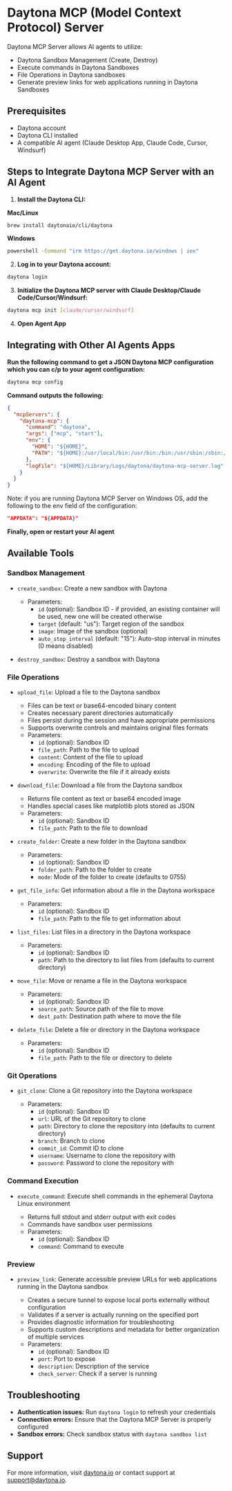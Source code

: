 # Daytona MCP (Model Context Protocol) Server

Daytona MCP Server allows AI agents to utilize:

- Daytona Sandbox Management (Create, Destroy)
- Execute commands in Daytona Sandboxes
- File Operations in Daytona sandboxes
- Generate preview links for web applications running in Daytona Sandboxes

## Prerequisites

- Daytona account
- Daytona CLI installed
- A compatible AI agent (Claude Desktop App, Claude Code, Cursor, Windsurf)

## Steps to Integrate Daytona MCP Server with an AI Agent

1. **Install the Daytona CLI:**

**Mac/Linux**

```bash
brew install daytonaio/cli/daytona
```

**Windows**

```bash
powershell -Command "irm https://get.daytona.io/windows | iex"
```

2. **Log in to your Daytona account:**

```bash
daytona login
```

3. **Initialize the Daytona MCP server with Claude Desktop/Claude Code/Cursor/Windsurf:**

```bash
daytona mcp init [claude/cursor/windsurf]
```

4. **Open Agent App**

## Integrating with Other AI Agents Apps

**Run the following command to get a JSON Daytona MCP configuration which you can c/p to your agent configuration:**

```bash
daytona mcp config
```

**Command outputs the following:**

```json
{
  "mcpServers": {
    "daytona-mcp": {
      "command": "daytona",
      "args": ["mcp", "start"],
      "env": {
        "HOME": "${HOME}",
        "PATH": "${HOME}:/usr/local/bin:/usr/bin:/bin:/usr/sbin:/sbin:/opt/homebrew/bin"
      },
      "logFile": "${HOME}/Library/Logs/daytona/daytona-mcp-server.log"
    }
  }
}
```

Note: if you are running Daytona MCP Server on Windows OS, add the following to the env field of the configuration:

```json
"APPDATA": "${APPDATA}"
```

**Finally, open or restart your AI agent**

## Available Tools

### Sandbox Management

- `create_sandbox`: Create a new sandbox with Daytona

  - Parameters:
    - `id` (optional): Sandbox ID - if provided, an existing container will be used, new one will be created otherwise
    - `target` (default: "us"): Target region of the sandbox
    - `image`: Image of the sandbox (optional)
    - `auto_stop_interval` (default: "15"): Auto-stop interval in minutes (0 means disabled)

- `destroy_sandbox`: Destroy a sandbox with Daytona

### File Operations

- `upload_file`: Upload a file to the Daytona sandbox

  - Files can be text or base64-encoded binary content
  - Creates necessary parent directories automatically
  - Files persist during the session and have appropriate permissions
  - Supports overwrite controls and maintains original files formats
  - Parameters:
    - `id` (optional): Sandbox ID
    - `file_path`: Path to the file to upload
    - `content`: Content of the file to upload
    - `encoding`: Encoding of the file to upload
    - `overwrite`: Overwrite the file if it already exists

- `download_file`: Download a file from the Daytona sandbox

  - Returns file content as text or base64 encoded image
  - Handles special cases like matplotlib plots stored as JSON
  - Parameters:
    - `id` (optional): Sandbox ID
    - `file_path`: Path to the file to download

- `create_folder`: Create a new folder in the Daytona sandbox

  - Parameters:
    - `id` (optional): Sandbox ID
    - `folder_path`: Path to the folder to create
    - `mode`: Mode of the folder to create (defaults to 0755)

- `get_file_info`: Get information about a file in the Daytona workspace

  - Parameters:
    - `id` (optional): Sandbox ID
    - `file_path`: Path to the file to get information about

- `list_files`: List files in a directory in the Daytona workspace

  - Parameters:
    - `id` (optional): Sandbox ID
    - `path`: Path to the directory to list files from (defaults to current directory)

- `move_file`: Move or rename a file in the Daytona workspace

  - Parameters:
    - `id` (optional): Sandbox ID
    - `source_path`: Source path of the file to move
    - `dest_path`: Destination path where to move the file

- `delete_file`: Delete a file or directory in the Daytona workspace

  - Parameters:
    - `id` (optional): Sandbox ID
    - `file_path`: Path to the file or directory to delete

### Git Operations

- `git_clone`: Clone a Git repository into the Daytona workspace

  - Parameters:
    - `id` (optional): Sandbox ID
    - `url`: URL of the Git repository to clone
    - `path`: Directory to clone the repository into (defaults to current directory)
    - `branch`: Branch to clone
    - `commit_id`: Commit ID to clone
    - `username`: Username to clone the repository with
    - `password`: Password to clone the repository with

### Command Execution

- `execute_command`: Execute shell commands in the ephemeral Daytona Linux environment

  - Returns full stdout and stderr output with exit codes
  - Commands have sandbox user permissions
  - Parameters:
    - `id` (optional): Sandbox ID
    - `command`: Command to execute

### Preview

- `preview_link`: Generate accessible preview URLs for web applications running in the Daytona sandbox

  - Creates a secure tunnel to expose local ports externally without configuration
  - Validates if a server is actually running on the specified port
  - Provides diagnostic information for troubleshooting
  - Supports custom descriptions and metadata for better organization of multiple services
  - Parameters:
    - `id` (optional): Sandbox ID
    - `port`: Port to expose
    - `description`: Description of the service
    - `check_server`: Check if a server is running

## Troubleshooting

- **Authentication issues:** Run `daytona login` to refresh your credentials
- **Connection errors:** Ensure that the Daytona MCP Server is properly configured
- **Sandbox errors:** Check sandbox status with `daytona sandbox list`

## Support

For more information, visit [daytona.io](https://daytona.io) or contact support at support@daytona.io.
